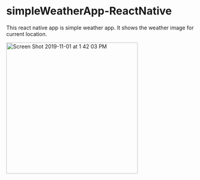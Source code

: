 # simpleWeatherApp-ReactNative

This react native app is simple weather app. It shows the weather image for current location.



<img width="350" alt="Screen Shot 2019-11-01 at 1 42 03 PM" src="https://user-images.githubusercontent.com/40285946/68002958-b1dbec80-fcae-11e9-8443-4699d1e1e6dd.png">
